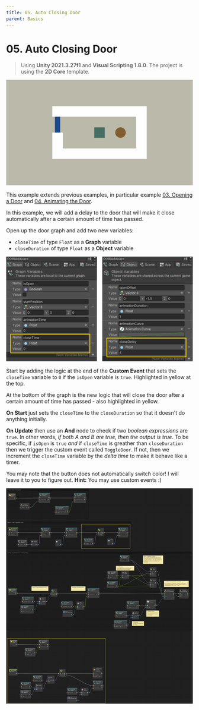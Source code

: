 ```yaml
---
title: 05. Auto Closing Door
parent: Basics
---
```


# 05. Auto Closing Door

> Using **Unity 2021.3.27f1** and **Visual Scripting 1.8.0**. The project is using the **2D Core** template.

![Demo](./demo.gif)

This example extends previous examples, in particular example [03. Opening a Door](../03-opening-a-door/03-opening-a-door) and [04. Animating the Door](../04-animating-the-door/04-animating-the-door). 

In this example, we will add a delay to the door that will make it close automatically after a certain amount of time has passed.

Open up the door graph and add two new variables:

- `closeTime` of type `Float` as a **Graph** variable
- `closeDuration` of type `Float` as a **Object** variable

![Graph Variables](./graph-variables.webp)

Start by adding the logic at the end of the **Custom Event** that sets the `closeTime` variable to `0` if the `isOpen` variable is `true`. Highlighted in yellow at the top.

At the bottom of the graph is the new logic that will close the door after a certain amount of time has passed - also highlighted in yellow.

**On Start** just sets the `closeTime` to the `closeDuration` so that it doesn't do anything initially.

**On Update** then use an **And** node to check if two *boolean expressions* are `true`. In other words, *if both A and B are true, then the output is true*. To be specific, if `isOpen` is `true` *and* if `closeTime` is greather than `closeDuration` then we trigger the custom event called `ToggleDoor`. If not, then we increment the `closeTime` variable by the *delta time* to make it behave like a timer.

You may note that the button does not automatically switch color! I will leave it to you to figure out. **Hint:** You may use custom events :)

[![Graph](./graph.webp)](./graph.webp)